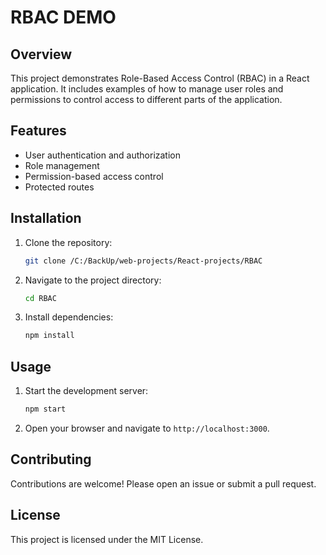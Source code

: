 # RBAC DEMO
## Overview

This project demonstrates Role-Based Access Control (RBAC) in a React application. It includes examples of how to manage user roles and permissions to control access to different parts of the application.

## Features

- User authentication and authorization
- Role management
- Permission-based access control
- Protected routes

## Installation

1. Clone the repository:
    ```bash
    git clone /C:/BackUp/web-projects/React-projects/RBAC
    ```
2. Navigate to the project directory:
    ```bash
    cd RBAC
    ```
3. Install dependencies:
    ```bash
    npm install
    ```

## Usage

1. Start the development server:
    ```bash
    npm start
    ```
2. Open your browser and navigate to `http://localhost:3000`.

## Contributing

Contributions are welcome! Please open an issue or submit a pull request.

## License

This project is licensed under the MIT License.